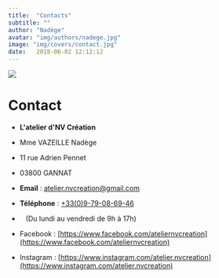 ```yaml
---
title:  "Contacts"
subtitle: ""
author: "Nadège"
avatar: "img/authors/nadege.jpg"
image: "img/covers/contact.jpg"
date:   2018-06-02 12:12:12
---
```


![](img/covers/logo.jpg)

Contact
=====


* **L'atelier d'NV Création**
* Mme VAZEILLE Nadège
* 11 rue Adrien Pennet
* 03800 GANNAT

 
* **Email** : <a href="mailto:atelier.nvcreation@gmail.com">atelier.nvcreation@gmail.com</a>       
* **Téléphone** : <a href="tel:+33979086946">+33(0)9-79-08-69-46</a>
* &nbsp;&nbsp;&nbsp;(Du lundi au vendredi de 9h à 17h)


* Facebook : [https://www.facebook.com/ateliernvcreation](https://www.facebook.com/ateliernvcreation)
* Instagram : [https://www.instagram.com/atelier.nvcreation](https://www.instagram.com/atelier.nvcreation)






